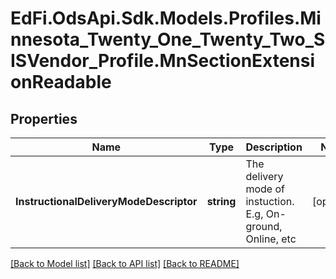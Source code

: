 # EdFi.OdsApi.Sdk.Models.Profiles.Minnesota_Twenty_One_Twenty_Two_SISVendor_Profile.MnSectionExtensionReadable
## Properties

Name | Type | Description | Notes
------------ | ------------- | ------------- | -------------
**InstructionalDeliveryModeDescriptor** | **string** | The delivery mode of instuction. E.g, On-ground, Online, etc | [optional] 

[[Back to Model list]](../README.md#documentation-for-models) [[Back to API list]](../README.md#documentation-for-api-endpoints) [[Back to README]](../README.md)

